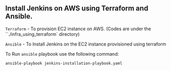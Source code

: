 ## Install Jenkins on AWS using Terraform and Ansible.

`Terraform` - To provision EC2 instance on AWS. (Codes are under the ``./infra_using_terraform` directory)

`Ansible` - To Install Jenkins on the EC2 instance provisioned using terraform

 To Run `ansible` playbook use the following command:
 
 `
 ansible-playbook jenkins-installation-playbook.yaml
 `
 


